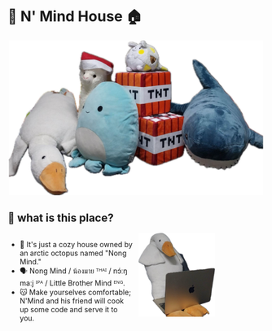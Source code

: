 # 🐙 N' Mind House 🏠

<p align="center">
<img src="https://raw.githubusercontent.com/NongMindHouse/.github/main/profile/asset/img/NongMindFamily.png" alt="demo" width="500"  />
</p>


## 🌊 what is this place?

<div style="display: grid; grid-template-columns: 1fr 1fr; gap: 10px;">
  <div>
    <ul>
        <li> 🩵 It's just a cozy house owned by an arctic octopus named "Nong Mind."</li>
        <li> 🗣️ Nong Mind / น้องมาย ᵀᴴᴬᴵ / nɔ́ːŋ maːj ᴵᴾᴬ / Little Brother Mind ᴱᴺᴳ.</li>
        <li> 😽 Make yourselves comfortable; N'Mind and his friend will cook up some code and serve it to you.</li>
    </ul>

  </div>
  <div >
    <img src="asset/img/NongPed.png" alt="demo" width="150" />
  </div>
</div>
